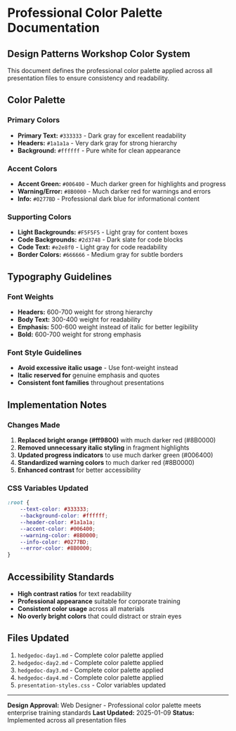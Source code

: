 # Professional Color Palette Documentation

## Design Patterns Workshop Color System

This document defines the professional color palette applied across all presentation files to ensure consistency and readability.

## Color Palette

### Primary Colors
- **Primary Text:** `#333333` - Dark gray for excellent readability
- **Headers:** `#1a1a1a` - Very dark gray for strong hierarchy
- **Background:** `#ffffff` - Pure white for clean appearance

### Accent Colors  
- **Accent Green:** `#006400` - Much darker green for highlights and progress
- **Warning/Error:** `#8B0000` - Much darker red for warnings and errors
- **Info:** `#0277BD` - Professional dark blue for informational content

### Supporting Colors
- **Light Backgrounds:** `#F5F5F5` - Light gray for content boxes
- **Code Backgrounds:** `#2d3748` - Dark slate for code blocks
- **Code Text:** `#e2e8f0` - Light gray for code readability
- **Border Colors:** `#666666` - Medium gray for subtle borders

## Typography Guidelines

### Font Weights
- **Headers:** 600-700 weight for strong hierarchy
- **Body Text:** 300-400 weight for readability
- **Emphasis:** 500-600 weight instead of italic for better legibility
- **Bold:** 600-700 weight for strong emphasis

### Font Style Guidelines
- **Avoid excessive italic usage** - Use font-weight instead
- **Italic reserved for** genuine emphasis and quotes
- **Consistent font families** throughout presentations

## Implementation Notes

### Changes Made
1. **Replaced bright orange (#ff9800)** with much darker red (#8B0000)
2. **Removed unnecessary italic styling** in fragment highlights
3. **Updated progress indicators** to use much darker green (#006400)
4. **Standardized warning colors** to much darker red (#8B0000)
5. **Enhanced contrast** for better accessibility

### CSS Variables Updated
```css
:root {
    --text-color: #333333;
    --background-color: #ffffff;
    --header-color: #1a1a1a;
    --accent-color: #006400;
    --warning-color: #8B0000;
    --info-color: #0277BD;
    --error-color: #8B0000;
}
```

## Accessibility Standards

- **High contrast ratios** for text readability
- **Professional appearance** suitable for corporate training
- **Consistent color usage** across all materials
- **No overly bright colors** that could distract or strain eyes

## Files Updated

1. `hedgedoc-day1.md` - Complete color palette applied
2. `hedgedoc-day2.md` - Complete color palette applied  
3. `hedgedoc-day3.md` - Complete color palette applied
4. `hedgedoc-day4.md` - Complete color palette applied
5. `presentation-styles.css` - Color variables updated

---

**Design Approval:** Web Designer - Professional color palette meets enterprise training standards
**Last Updated:** 2025-01-09
**Status:** Implemented across all presentation files